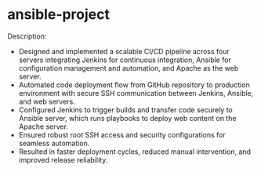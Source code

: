 # ansible-project
Description:
- Designed and implemented a scalable CI/CD pipeline across four servers integrating Jenkins for continuous integration, Ansible for configuration management and automation, and Apache as the web server.
- Automated code deployment flow from GitHub repository to production environment with secure SSH communication between Jenkins, Ansible, and web servers.
- Configured Jenkins to trigger builds and transfer code securely to Ansible server, which runs playbooks to deploy web content on the Apache server.
- Ensured robust root SSH access and security configurations for seamless automation.
- Resulted in faster deployment cycles, reduced manual intervention, and improved release reliability.
